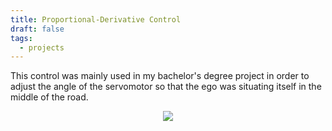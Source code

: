 ```yaml
---
title: Proportional-Derivative Control
draft: false
tags:
  - projects
---
```

 This control was mainly used in my bachelor's degree project in order to adjust the angle of the servomotor so that the ego was situating itself in the middle of the road.
 
 <div class="container" style="display: flex; justify-content: center; align-items: center;">
    <img src="../static/bev_err.png" style="max-width: 100%; height: auto;">
</div>

